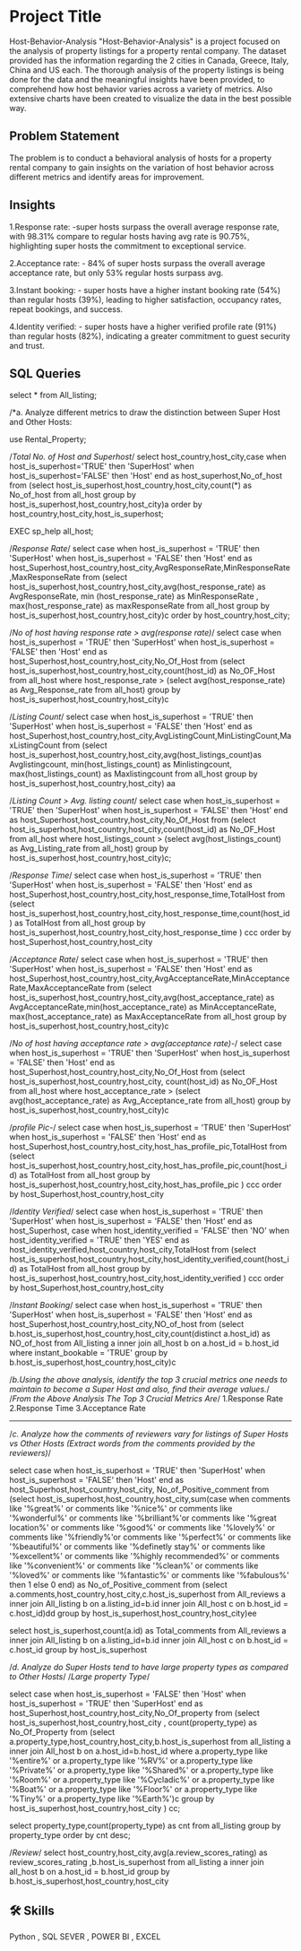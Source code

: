 
# Project Title

Host-Behavior-Analysis
"Host-Behavior-Analysis" is a project focused on the analysis of property listings for a property rental company. The dataset provided has the information regarding the 2 cities in Canada, Greece, Italy, China and US each. The thorough analysis of the property listings is being done for the data and the meaningful insights have been provided, to comprehend how host behavior varies across a variety of metrics. Also extensive charts have been created to visualize the data in the best possible way.


## Problem Statement
The problem is to conduct a behavioral analysis of hosts for a property rental company to gain insights on the variation of host behavior across different metrics and identify areas for improvement.
## Insights
1.Response rate: -super hosts surpass the overall average 
response rate, with 98.31% compare to regular hosts
having avg rate is 90.75%, highlighting super hosts the commitment to exceptional service.

2.Acceptance rate: - 84% of super hosts surpass the overall average acceptance rate, but only 53% regular hosts
surpass avg.

3.Instant booking: - super hosts have a higher instant booking rate (54%) than regular hosts (39%), leading to
higher satisfaction, occupancy rates, repeat bookings, and success.

4.Identity verified: - super hosts have a higher verified profile rate (91%) than regular hosts (82%), indicating
a greater commitment to guest security and trust.
## SQL Queries

select * from All_listing;

/*a. Analyze different metrics to draw the distinction between Super Host and Other
Hosts:

use Rental_Property;

/*Total No. of Host and Superhost*/
select host_country,host_city,case
when host_is_superhost='TRUE' then 'SuperHost'
when host_is_superhost='FALSE' then 'Host' 
end as 
host_superhost,No_of_host from
(select host_is_superhost,host_country,host_city,count(*) as No_of_host from all_host 
group by host_is_superhost,host_country,host_city)a
order by host_country,host_city,host_is_superhost;

EXEC sp_help all_host;

/*Response Rate*/
select case
when host_is_superhost = 'TRUE' then 'SuperHost'
when host_is_superhost = 'FALSE' then 'Host' end as
host_Superhost,host_country,host_city,AvgResponseRate,MinResponseRate,MaxResponseRate from
(select host_is_superhost,host_country,host_city,avg(host_response_rate) as AvgResponseRate, min
(host_response_rate) as MinResponseRate , max(host_response_rate) as maxResponseRate
from all_host 
group by host_is_superhost,host_country,host_city)c
order by host_country,host_city;


/*No of host having response rate > avg(response rate)*/
select case
when host_is_superhost = 'TRUE' then 'SuperHost'
when host_is_superhost = 'FALSE' then 'Host' end as
host_Superhost,host_country,host_city,No_Of_Host from
(select host_is_superhost,host_country,host_city,count(host_id) as No_OF_Host from all_host where
host_response_rate > (select avg(host_response_rate) as Avg_Response_rate from all_host) 
group by host_is_superhost,host_country,host_city)c


/*Listing Count*/
select case
when host_is_superhost = 'TRUE' then 'SuperHost'
when host_is_superhost = 'FALSE' then 'Host' 
end as host_Superhost,host_country,host_city,AvgListingCount,MinListingCount,MaxListingCount from
(select host_is_superhost,host_country,host_city,avg(host_listings_count)as Avglistingcount,
min(host_listings_count) as Minlistingcount,
max(host_listings_count) as Maxlistingcount
from all_host 
group by host_is_superhost,host_country,host_city) aa


/*Listing Count > Avg. listing count*/
select case
when host_is_superhost = 'TRUE' then 'SuperHost'
when host_is_superhost = 'FALSE' then 'Host' 
end as
host_Superhost,host_country,host_city,No_Of_Host from
(select host_is_superhost,host_country,host_city,count(host_id) as No_OF_Host from all_host 
where host_listings_count >
(select avg(host_listings_count) as Avg_Listing_rate from all_host) group by
host_is_superhost,host_country,host_city)c;



/*Response Time*/
select case
when host_is_superhost = 'TRUE' then 'SuperHost'
when host_is_superhost = 'FALSE' then 'Host' 
end as
host_Superhost,host_country,host_city,host_response_time,TotalHost from
(select host_is_superhost,host_country,host_city,host_response_time,count(host_id) as TotalHost from all_host 
group by host_is_superhost,host_country,host_city,host_response_time ) ccc 
order by host_Superhost,host_country,host_city


/*Acceptance Rate*/
select case
when host_is_superhost = 'TRUE' then 'SuperHost'
when host_is_superhost = 'FALSE' then 'Host' 
end as
host_Superhost,host_country,host_city,AvgAcceptanceRate,MinAcceptanceRate,MaxAcceptanceRate from
(select host_is_superhost,host_country,host_city,avg(host_acceptance_rate) as
AvgAcceptanceRate,min(host_acceptance_rate) as MinAcceptanceRate,
max(host_acceptance_rate) as MaxAcceptanceRate from all_host 
group by host_is_superhost,host_country,host_city)c


/*No of host having acceptance rate > avg(acceptance rate)-*/
select case
when host_is_superhost = 'TRUE' then 'SuperHost'
when host_is_superhost = 'FALSE' then 'Host' 
end as 
host_Superhost,host_country,host_city,No_Of_Host from
(select host_is_superhost,host_country,host_city, count(host_id) as No_OF_Host from all_host 
where host_acceptance_rate > (select avg(host_acceptance_rate) as Avg_Acceptance_rate from all_host) 
group by host_is_superhost,host_country,host_city)c


/*profile Pic-*/
select case
when host_is_superhost = 'TRUE' then 'SuperHost'
when host_is_superhost = 'FALSE' then 'Host' 
end as
host_Superhost,host_country,host_city,host_has_profile_pic,TotalHost from
(select host_is_superhost,host_country,host_city,host_has_profile_pic,count(host_id) as TotalHost from
all_host
group by host_is_superhost,host_country,host_city,host_has_profile_pic ) ccc 
order by host_Superhost,host_country,host_city


/*Identity Verified*/
select case
when host_is_superhost = 'TRUE' then 'SuperHost'
when host_is_superhost = 'FALSE' then 'Host' 
end as host_Superhost,
case 
when host_identity_verified = 'FALSE' then 'NO'
when host_identity_verified = 'TRUE' then 'YES'
end as host_identity_verified,host_country,host_city,TotalHost from
(select host_is_superhost,host_country,host_city,host_identity_verified,count(host_id) as TotalHost from all_host
group by host_is_superhost,host_country,host_city,host_identity_verified ) ccc 
order by host_Superhost,host_country,host_city


/*Instant Booking*/
select case 
when host_is_superhost = 'TRUE' then 'SuperHost'
when host_is_superhost = 'FALSE' then 'Host' 
end as host_Superhost,host_country,host_city,NO_of_host from
(select b.host_is_superhost,host_country,host_city,count(distinct a.host_id) as NO_of_host from
All_listing a inner join all_host b on a.host_id = b.host_id
where instant_bookable = 'TRUE' 
group by b.host_is_superhost,host_country,host_city)c



/*b.Using the above analysis, identify the top 3 crucial metrics one needs to maintain
to become a Super Host and also, find their average values.*/
/*From the Above Analysis The Top 3 Crucial Metrics Are*/
1.Response Rate
2.Response Time
3.Acceptance Rate

--------

/*c. Analyze how the comments of reviewers vary for listings of Super Hosts vs Other
Hosts
(Extract words from the comments provided by the reviewers)*/

select case
when host_is_superhost = 'TRUE' then 'SuperHost'
when host_is_superhost = 'FALSE' then 'Host' 
end as host_Superhost,host_country,host_city,
No_of_Positive_comment from
(select host_is_superhost,host_country,host_city,sum(case when
comments like '%great%' or comments like '%nice%' or comments like '%wonderful%' or
comments like '%brilliant%'or
comments like '%great location%' or comments like '%good%' or comments like '%lovely%'
or comments like '%friendly%'or
comments like '%perfect%' or comments like '%beautiful%' or comments like '%definetly
stay%' or comments like '%excellent%'
or comments like '%highly recommended%' or comments like '%convenient%' or comments like '%clean%' 
or comments like '%loved%'  or comments like '%fantastic%' or comments like '%fabulous%' 
then 1 else 0 end) as No_of_Positive_comment from
(select a.comments,host_country,host_city,c.host_is_superhost from All_reviews a
inner join All_listing b on a.listing_id=b.id
inner join All_host c on b.host_id = c.host_id)dd
group by host_is_superhost,host_country,host_city)ee



select host_is_superhost,count(a.id) as Total_comments from All_reviews a
inner join All_listing b on a.listing_id=b.id
inner join All_host c on b.host_id = c.host_id
group by host_is_superhost



/*d. Analyze do Super Hosts tend to have large property types as compared to Other
Hosts*/
/*Large property Type*/

select case 
when host_is_superhost = 'FALSE' then 'Host'
when host_is_superhost = 'TRUE' then 'SuperHost' 
end as host_Superhost,host_country,host_city,No_Of_property from
(select host_is_superhost,host_country,host_city , count(property_type) as No_Of_Property from
(select a.property_type,host_country,host_city,b.host_is_superhost from all_listing a inner join All_host b on a.host_id=b.host_id
where a.property_type like '%entire%' or
a.property_type like '%RV%' or a.property_type like '%Private%' or a.property_type
like '%Shared%' or a.property_type like '%Room%'
or a.property_type like '%Cycladic%' or a.property_type like '%Boat%' or
a.property_type like '%Floor%' or a.property_type like '%Tiny%'
or a.property_type like '%Earth%')c
group by host_is_superhost,host_country,host_city ) cc;

select property_type,count(property_type) as cnt from all_listing
group by property_type
order by cnt desc;


/*Review*/
select host_country,host_city,avg(a.review_scores_rating) as review_scores_rating ,b.host_is_superhost
from all_listing a inner join all_host b on a.host_id = b.host_id
group by b.host_is_superhost,host_country,host_city
## 🛠 Skills
Python , SQL SEVER , POWER BI , EXCEL


